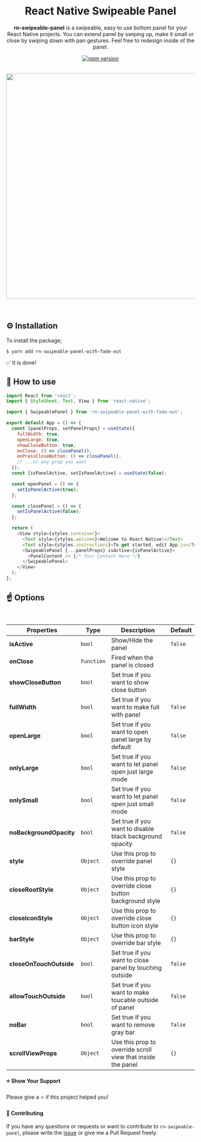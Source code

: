<div align="center">

<h1>React Native Swipeable Panel</h1>

**rn-swipeable-panel** is a swipeable, easy to use bottom panel for your React Native projects. You can extend panel by swiping up, make it small or close by swiping down with pan gestures. Feel free to redesign inside of the panel.

[![npm version](https://img.shields.io/npm/v/rn-swipeable-panel.svg)](https://www.npmjs.com/package/rn-swipeable-panel)

</div>

<br/>

<div align="center" style="margin-bottom:1em">
    <img src="https://user-images.githubusercontent.com/19428358/82732219-913fb680-9d14-11ea-8128-55b20b0f7d1c.gif" width="auto" height="600"/>
</div>

<br/>

## ⚙️ Installation

To install the package;

```
$ yarn add rn-swipeable-panel-with-fade-out
```

✅ It is done!

<!-- ## Usage -->

## 🚀 How to use

```javascript
import React from 'react';
import { StyleSheet, Text, View } from 'react-native';

import { SwipeablePanel } from 'rn-swipeable-panel-with-fade-out';

export default App = () => {
  const [panelProps, setPanelProps] = useState({
    fullWidth: true,
    openLarge: true,
    showCloseButton: true,
    onClose: () => closePanel(),
    onPressCloseButton: () => closePanel(),
    // ...or any prop you want
  });
  const [isPanelActive, setIsPanelActive] = useState(false);

  const openPanel = () => {
    setIsPanelActive(true);
  };

  const closePanel = () => {
    setIsPanelActive(false);
  };

  return (
    <View style={styles.container}>
      <Text style={styles.welcome}>Welcome to React Native!</Text>
      <Text style={styles.instructions}>To get started, edit App.js</Text>
      <SwipeablePanel {...panelProps} isActive={isPanelActive}>
        <PanelContent /> {/* Your Content Here */}
      </SwipeablePanel>
    </View>
  );
};
```

## ☝️ Options

<br/>

| Properties              | Type       | Description                                                 | Default |
| ----------------------- | ---------- | ----------------------------------------------------------- | ------- |
| **isActive**            | `bool`     | Show/Hide the panel                                         | `false` |
| **onClose**             | `Function` | Fired when the panel is closed                              |         |
| **showCloseButton**     | `bool`     | Set true if you want to show close button                   |         |
| **fullWidth**           | `bool`     | Set true if you want to make full with panel                | `false` |
| **openLarge**           | `bool`     | Set true if you want to open panel large by default         | `false` |
| **onlyLarge**           | `bool`     | Set true if you want to let panel open just large mode      | `false` |
| **onlySmall**           | `bool`     | Set true if you want to let panel open just small mode      | `false` |
| **noBackgroundOpacity** | `bool`     | Set true if you want to disable black background opacity    | `false` |
| **style**               | `Object`   | Use this prop to override panel style                       | `{}`    |
| **closeRootStyle**      | `Object`   | Use this prop to override close button background style     | `{}`    |
| **closeIconStyle**      | `Object`   | Use this prop to override close button icon style           | `{}`    |
| **barStyle**            | `Object`   | Use this prop to override bar style                         | `{}`    |
| **closeOnTouchOutside** | `bool`     | Set true if you want to close panel by touching outside     | `false` |
| **allowTouchOutside**   | `bool`     | Set true if you want to make toucable outside of panel      | `false` |
| **noBar**               | `bool`     | Set true if you want to remove gray bar                     | `false` |
| **scrollViewProps**     | `Object`   | Use this prop to override scroll view that inside the panel | `{}`    |

#### ⭐️ Show Your Support

Please give a ⭐️ if this project helped you!

#### 👏 Contributing

If you have any questions or requests or want to contribute to `rn-swipeable-panel`, please write the [issue](https://github.com/enesozturk/rn-swipeable-panel/issues) or give me a Pull Request freely.
